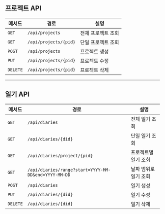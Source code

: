 ##  프로젝트 API

| 메서드 | 경로 | 설명 |
|--------|------|------|
| `GET` | `/api/projects` | 전체 프로젝트 조회 |
| `GET` | `/api/projects/{pid}` | 단일 프로젝트 조회 |
| `POST` | `/api/projects` | 프로젝트 생성 |
| `PUT` | `/api/projects/{pid}` | 프로젝트 수정 |
| `DELETE` | `/api/projects/{pid}` | 프로젝트 삭제 |

---

## 일기 API

| 메서드 | 경로 | 설명 |
|--------|------|------|
| `GET` | `/api/diaries` | 전체 일기 조회 |
| `GET` | `/api/diaries/{did}` | 단일 일기 조회 |
| `GET` | `/api/diaries/project/{pid}` | 프로젝트별 일기 조회 |
| `GET` | `/api/diaries/range?start=YYYY-MM-DD&end=YYYY-MM-DD` | 날짜 범위로 일기 조회 |
| `POST` | `/api/diaries` | 일기 생성 |
| `PUT` | `/api/diaries/{did}` | 일기 수정 |
| `DELETE` | `/api/diaries/{did}` | 일기 삭제 |

